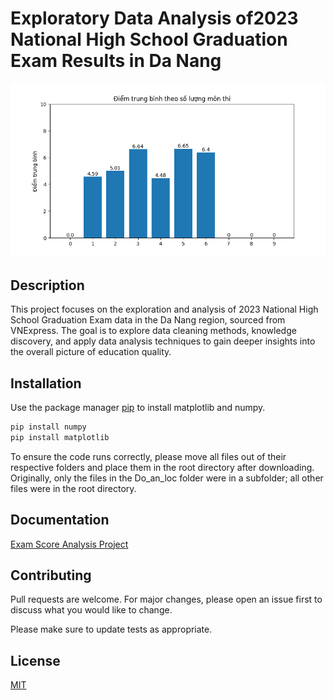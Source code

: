 # Exploratory Data Analysis of2023 National High School Graduation Exam Results in Da Nang

![](https://github.com/Lmonzz/Exploratory-Data-Analysis-of-2023-National-High-School-Graduation-Exam-Results-in-Da-Nang/blob/main/gif/project.gif)
## Description
This project focuses on the exploration and analysis of 2023 National High School Graduation Exam data in the Da Nang region, sourced from VNExpress. The goal is to explore data cleaning methods, knowledge discovery, and apply data analysis techniques to gain deeper insights into the overall picture of education quality.


## Installation

Use the package manager [pip](https://pip.pypa.io/en/stable/) to install matplotlib and numpy.

```bash
pip install numpy
pip install matplotlib
```
To ensure the code runs correctly, please move all files out of their respective folders and place them in the root directory after downloading. Originally, only the files in the Do_an_loc folder were in a subfolder; all other files were in the root directory. 


## Documentation
[Exam Score Analysis Project](https://github.com/Lmonzz/Exploratory-Data-Analysis-of-2023-National-High-School-Graduation-Exam-Results-in-Da-Nang/blob/main/Do_an_Loc/phan-tich-diem-thi.docx)
## Contributing

Pull requests are welcome. For major changes, please open an issue first
to discuss what you would like to change.

Please make sure to update tests as appropriate.

## License

[MIT](https://choosealicense.com/licenses/mit/)
